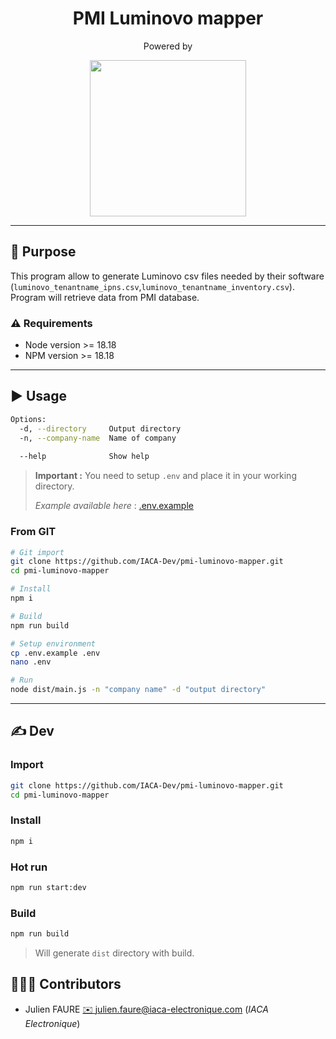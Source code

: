 <h1 align="center">PMI  Luminovo mapper </h1>
<p align="center">Powered by </p>
<p align="center">
<a href="https://iaca-electronique.com">
<img style="" width="250px" src="https://www.iaca-electronique.com/img/logo.png">
</a>
</p>

___

## 📄 Purpose

This program allow to generate Luminovo csv files needed by their software (`luminovo_tenantname_ipns.csv`,`luminovo_tenantname_inventory.csv`).
Program will retrieve data from PMI database.

### ⚠️ Requirements
* Node version >= 18.18
* NPM version >= 18.18

___

## ▶️ Usage

```bash
Options:   
  -d, --directory     Output directory                    
  -n, --company-name  Name of company
  
  --help              Show help                                        
```

> **Important :** You need to setup `.env` and place it in your working directory.
> 
> *Example available here* : [.env.example](.env.example)

### From GIT

```bash
# Git import
git clone https://github.com/IACA-Dev/pmi-luminovo-mapper.git
cd pmi-luminovo-mapper

# Install
npm i

# Build
npm run build

# Setup environment
cp .env.example .env
nano .env

# Run
node dist/main.js -n "company name" -d "output directory"
```
___ 
## ✍️ Dev

### Import
```bash
git clone https://github.com/IACA-Dev/pmi-luminovo-mapper.git
cd pmi-luminovo-mapper
```

### Install

```bash
npm i
```

### Hot run

```bash
npm run start:dev
```

### Build

```bash
npm run build
```

> Will generate `dist` directory with build.



## 🧑‍🤝‍🧑 Contributors

* Julien FAURE [✉️ julien.faure@iaca-electronique.com](mailto:julien.faure@iaca-electronique.com) (*IACA Electronique*)